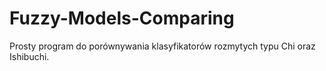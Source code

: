 # Fuzzy-Models-Comparing
Prosty program do porównywania klasyfikatorów rozmytych typu Chi oraz Ishibuchi.
